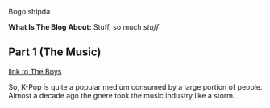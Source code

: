 Bogo shipda

**What Is The Blog About:** Stuff, so much *stuff*

## Part 1 (The Music)

[link to The Boys]([https://www.google.com](https://en.wikipedia.org/wiki/BTS))

So, K-Pop is quite a popular medium consumed by a large portion of people. Almost a decade ago the gnere took the music industry like a storm.

